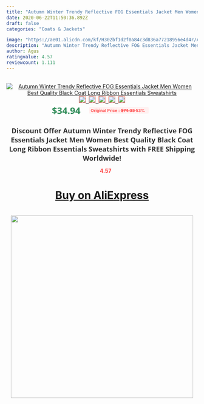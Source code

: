 ```yaml
---
title: "Autumn Winter Trendy Reflective FOG Essentials Jacket Men Women Best Quality Black Coat Long Ribbon Essentials Sweatshirts"
date: 2020-06-22T11:50:36.892Z
draft: false
categories: "Coats & Jackets"

image: "https://ae01.alicdn.com/kf/H302bf1d2f0a84c3d836a77218956e4d4r/Autumn-Winter-Trendy-Reflective-FOG-Essentials-Jacket-Men-Women-Best-Quality-Black-Coat-Long-Ribbon-Essentials.jpg"
description: "Autumn Winter Trendy Reflective FOG Essentials Jacket Men Women Best Quality Black Coat Long Ribbon Essentials Sweatshirts"
author: Agus
ratingvalue: 4.57
reviewcount: 1.111
---
```

<br>
<div style="text-align: center;">
<a href="https://s.click.aliexpress.com/e/_97XDil" target="_blank" rel="nofollow noopener noreferrer"><img alt="Autumn Winter Trendy Reflective FOG Essentials Jacket Men Women Best Quality Black Coat Long Ribbon Essentials Sweatshirts" class="magnifier-image" src="https://ae01.alicdn.com/kf/H302bf1d2f0a84c3d836a77218956e4d4r/Autumn-Winter-Trendy-Reflective-FOG-Essentials-Jacket-Men-Women-Best-Quality-Black-Coat-Long-Ribbon-Essentials.jpg_640x640.jpg">
<br>
<img style="border:1px solid salmon" src="https://ae01.alicdn.com/kf/H302bf1d2f0a84c3d836a77218956e4d4r/Autumn-Winter-Trendy-Reflective-FOG-Essentials-Jacket-Men-Women-Best-Quality-Black-Coat-Long-Ribbon-Essentials.jpg_120x120.jpg">&nbsp;&nbsp;<img style="border:1px solid salmon" src="https://ae01.alicdn.com/kf/H82d5355f25be4308986efb5ccc138617Z/Autumn-Winter-Trendy-Reflective-FOG-Essentials-Jacket-Men-Women-Best-Quality-Black-Coat-Long-Ribbon-Essentials.jpg_120x120.jpg">&nbsp;&nbsp;<img style="border:1px solid salmon" src="https://ae01.alicdn.com/kf/Hb4cd891ffb724c22ab00dd209a66cf7f9/Autumn-Winter-Trendy-Reflective-FOG-Essentials-Jacket-Men-Women-Best-Quality-Black-Coat-Long-Ribbon-Essentials.jpg_120x120.jpg">&nbsp;&nbsp;<img style="border:1px solid salmon" src="https://ae01.alicdn.com/kf/H7cec9ceaf7084396a62f94e0b25cebdba/Autumn-Winter-Trendy-Reflective-FOG-Essentials-Jacket-Men-Women-Best-Quality-Black-Coat-Long-Ribbon-Essentials.jpg_120x120.jpg">&nbsp;&nbsp;<img style="border:1px solid salmon" src="https://ae01.alicdn.com/kf/Heaaee89d85cc44f09b12a6db5e03665bA/Autumn-Winter-Trendy-Reflective-FOG-Essentials-Jacket-Men-Women-Best-Quality-Black-Coat-Long-Ribbon-Essentials.jpg_120x120.jpg"></a></div><br0>
<div style="text-align: center;"><span style="background-color: white; border: 0px; box-sizing: border-box; color: seagreen; display: inline-block; font-family: &quot;open sans&quot; , &quot;arial&quot; , &quot;helvetica&quot; , sans-serif , &quot;heiti&quot;; font-size: 24px; font-stretch: inherit; font-weight: 700; line-height: inherit; margin: 0px 10px 0px 0px; padding: 0px; vertical-align: middle;">$34.94 </span>
<span style="background: rgb(255 , 241 , 241); border-radius: 3px; border: 0px; box-sizing: border-box; color: #ff4747; display: inline-block; font-family: inherit; font-size: 12px; font-stretch: inherit; font-style: inherit; font-variant: inherit; font-weight: 600; line-height: inherit; margin: 0px; padding: 2px 5px; transform: scale(0.9); vertical-align: middle;">Original Price : <b style="text-decoration: line-through;">$74.33 </b> 53%&nbsp;&nbsp;</span></div>
<h1 style="color: #333333; display: inline-block; font-family: &quot;open sans&quot; , &quot;arial&quot; , &quot;helvetica&quot; , sans-serif , &quot;heiti&quot;; font-size: 18px; font-stretch: inherit; font-weight: 700; text-align: center;">Discount Offer Autumn Winter Trendy Reflective FOG Essentials Jacket Men Women Best Quality Black Coat Long Ribbon Essentials Sweatshirts with FREE Shipping Worldwide!</h1>
<div style="color: #ff4747; text-align: center;">
<img src="https://4.bp.blogspot.com/-M0ZcTcb-5uY/XleCXlxnR4I/AAAAAAAAAEc/OrjgMkXV1oMQFaCRZj5HQwOCBcu3w1FegCPcBGAYYCw/s1600/star.png" style="height: 15px;">&nbsp;<b>4.57</b></div>
<div class="button_cont" align="center"><a class="buynow_a" href="https://s.click.aliexpress.com/e/_97XDil" target="_blank" rel="nofollow noopener noreferrer"><H1>Buy on AliExpress</H1></a></div><br>
<div class="separator" style="clear: both; text-align: center;">
<img src="https://lh3.googleusercontent.com/-pTy5HemUv9M/XlePHvY0dAI/AAAAAAAAAE4/0nX5iRUoIWY8eMW9Dpxeirr157OZliDIgCLcBGAsYHQ/s1600/badge.gif" width="480">
</div>
